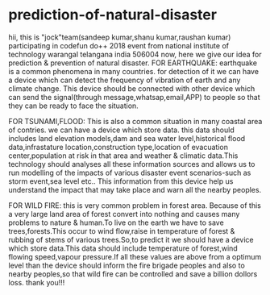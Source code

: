# prediction-of-natural-disaster
hii,
this is "jock"team(sandeep kumar,shanu kumar,raushan kumar) participating  in codefun do++ 2018 event from national institute of technology warangal telangana india 506004
now, here we give our idea for prediction & prevention of natural disaster.
FOR EARTHQUAKE:
earthquake is a common phenomena in many countries.
for detection of it we can have a device which can detect the frequency of vibration of earth and any climate change. This device should be connected with other 
device which can send the signal(through message,whatsap,email,APP) to people so that they can be ready to face the situation.

FOR TSUNAMI,FLOOD:
This is also a common situation in many coastal area of contries.
we can have a device which store data. this data should includes land elevation models,dam and sea water level,historical flood data,infrastature location,construction 
type,location of evacuation center,population at risk in that area and weather & climatic data.This technology should analyses all these information sources and allows
us to run modelling of the impacts of various disaster event scenarios-such as storm event,sea level etc.. This information from this device help us understand
the impact that may take place and warn all the nearby peoples.

FOR WILD FIRE:
this is very common problem in forest area. Because of this a very large land area of forest convert into nothing and causes many problems to nature & human.To live on 
the earth we have to save trees,forests.This occur to wind flow,raise in temperature of forest & rubbing of stems of various trees.So,to predict it we should have a device 
which store data.This data should include temperature of forest,wind flowing speed,vapour pressure.If all these values are above from a optimum  level than the device should
inform the fire brigade peoples and also to nearby peoples,so that wild fire can be controlled and save a billion dollors loss.
thank you!!!

